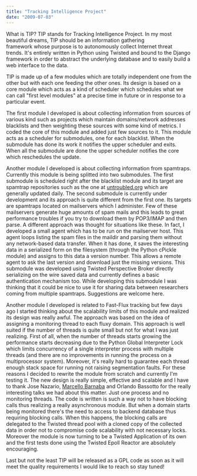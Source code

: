 ```yaml
---
title: "Tracking Intelligence Project"
date: "2009-07-03"
---
```


What is TIP? TIP stands for Tracking Intelligence Project. In my most beautiful dreams, TIP should be an information gathering  
framework whose purpose is to autonomously collect Internet threat  
trends. It's entirely written in Python using Twisted and bound to the Django framework in order to abstract the underlying database and to easily build a web interface to the data.

  

TIP is made up of a few modules which are totally independent one from the other but with each one feeding the other ones. Its design is based on a core module which acts as a kind of scheduler which schedules what we can call "first level modules" at a precise time in future or in response to a particular event.  
  
The first module I developed is about collecting information from sources of various kind such as projects which maintain domains/network addresses blacklists and then weighting these sources with some kind of metrics. I coded the core of this module and added just few sources to it. This module acts as a scheduler for submodules, one for each blacklist. When the submodule has done its work it notifies the upper scheduler and exits. When all the submodule are done the upper scheduler notifies the core which reschedules the update.

  

Another module I developed is about collecting information from spamtraps. Currently this module is being splitted into two submodules. The first submodule is scheduled right after the blacklist module and its target are spamtrap repositories such as the one at [untroubled.org](http://untroubled.org/spam/) which are generally updated daily. The second submodule is currently under development and its approach is quite different from the first one. Its targets are spamtraps located on mailservers which I administer. Few of these mailservers generate huge amounts of spam mails and this leads to great performance troubles if you try to download them by POP3/IMAP and then parse. A different approach was thought for situations like these. In fact, I developed a small agent which has to be run on the mailserver host. This agent loops listing the spam files in the maildir and parsing them without any network-based data transfer. When it has done, it saves the interesting data in a serialized form on the filesystem (through the Python cPickle module) and assigns to this data a version number. This allows a remote agent to ask the last version and download just the missing versions. This submodule was developed using Twisted Perspective Broker directly serializing on the wire saved data and currently defines a basic authentication mechanism too. While developing this submodule I was thinking that it could be nice to use it for sharing data between researchers coming from multiple spamtraps. Suggestions are welcome here.

  

Another module I developed is related to Fast-Flux tracking but few days ago I started thinking about the scalability limits of this module and realized its design was really awful. The approach was based on the idea of assigning a monitoring thread to each fluxy domain. This approach is well suited if the number of threads is quite small but not for what I was just realizing. First of all, when the number of threads starts growing the performance starts decreasing due to the Python Global Interpreter Lock which limits concurrency of a single interpreter process with multiple threads (and there are no improvements in running the process on a multiprocessor system). Moreover, it's really hard to guarantee each thread enough stack space for running not raising segmentation faults. For these reasons I decided to rewrite the module from scratch and currently I'm testing it. The new design is really simple, effective and scalable and I have to thank Jose Nazario, [Marcello Barnaba](http://sindro.me/) and Orlando Bassotto for the really interesting talks we had about this matter. Just one process and no monitoring threads. The code is written is such a way not to have blocking calls thus realizing a really asynchronous module. But when a domain starts being monitored there's the need to access to backend database thus requiring blocking calls. When this happens, the blocking calls are delegated to the Twisted thread pool with a cloned copy of the collected data in order not to compromise code scalability with not necessary locks. Moreover the module is now turning to be a Twisted Application of its own and the first tests done using the Twisted Epoll Reactor are absolutely encouraging.

  

Last but not the least TIP will be released as a GPL code as soon as it will meet the quality requirements I would like to reach so stay tuned!
